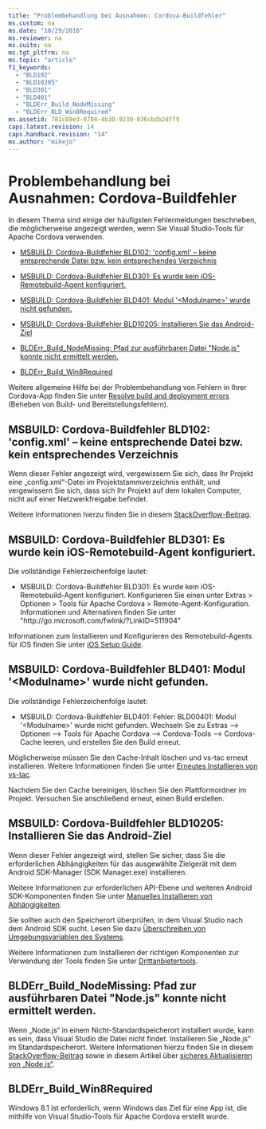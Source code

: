 ```yaml
---
title: "Problembehandlung bei Ausnahmen: Cordova-Buildfehler"
ms.custom: na
ms.date: "10/29/2016"
ms.reviewer: na
ms.suite: na
ms.tgt_pltfrm: na
ms.topic: "article"
f1_keywords: 
  - "BLD102"
  - "BLD10205"
  - "BLD301"
  - "BLD401"
  - "BLDErr_Build_NodeMissing"
  - "BLDErr_BLD_Win8Required"
ms.assetid: 781c09e3-0704-4b30-9230-036cbdb2dff9
caps.latest.revision: 14
caps.handback.revision: "14"
ms.author: "mikejo"
---
```

# Problembehandlung bei Ausnahmen: Cordova-Buildfehler
In diesem Thema sind einige der häufigsten Fehlermeldungen beschrieben, die möglicherweise angezeigt werden, wenn Sie Visual Studio\-Tools für Apache Cordova verwenden.  
  
-   [MSBUILD: Cordova-Buildfehler BLD102: 'config.xml' – keine entsprechende Datei bzw. kein entsprechendes Verzeichnis](#BLD102)  
  
-   [MSBUILD: Cordova-Buildfehler BLD301: Es wurde kein iOS-Remotebuild-Agent konfiguriert.](#BLD301)  
  
-   [MSBUILD: Cordova-Buildfehler BLD401: Modul '&lt;Modulname&gt;' wurde nicht gefunden.](#BLD401)  
  
-   [MSBUILD: Cordova-Buildfehler BLD10205: Installieren Sie das Android-Ziel](#BLD10205)  
  
-   [BLDErr_Build_NodeMissing: Pfad zur ausführbaren Datei "Node.js" konnte nicht ermittelt werden.](#BLDErr_Build_NodeMissing)  
  
-   [BLDErr_Build_Win8Required](#BLDErr_Build_Win8Required)  
  
 Weitere allgemeine Hilfe bei der Problembehandlung von Fehlern in Ihrer Cordova\-App finden Sie unter [Resolve build and deployment errors](https://taco.visualstudio.com/en-us/docs/resolving-build-errors/) \(Beheben von Build\- und Bereitstellungsfehlern\).  
  
##  <a name="BLD102"></a> MSBUILD: Cordova\-Buildfehler BLD102: 'config.xml' – keine entsprechende Datei bzw. kein entsprechendes Verzeichnis  
 Wenn dieser Fehler angezeigt wird, vergewissern Sie sich, dass Ihr Projekt eine „config.xml“\-Datei im Projektstammverzeichnis enthält, und vergewissern Sie sich, dass sich Ihr Projekt auf dem lokalen Computer, nicht auf einer Netzwerkfreigabe befindet.  
  
 Weitere Informationen hierzu finden Sie in diesem [StackOverflow\-Beitrag](http://stackoverflow.com/questions/27134007/new-cordova-project-gives-the-error-bld00102-no-such-file-or-directory-confi).  
  
##  <a name="BLD301"></a> MSBUILD: Cordova\-Buildfehler BLD301: Es wurde kein iOS\-Remotebuild\-Agent konfiguriert.  
 Die vollständige Fehlerzeichenfolge lautet:  
  
-   MSBUILD: Cordova\-Buildfehler BLD301: Es wurde kein iOS\-Remotebuild\-Agent konfiguriert. Konfigurieren Sie einen unter Extras \> Optionen \> Tools für Apache Cordova \> Remote\-Agent\-Konfiguration. Informationen und Alternativen finden Sie unter "http:\/\/go.microsoft.com\/fwlink\/?LinkID\=511904"  
  
 Informationen zum Installieren und Konfigurieren des Remotebuild\-Agents für iOS finden Sie unter [iOS Setup Guide](http://taco.visualstudio.com/en-us/docs/ios-guide/).  
  
##  <a name="BLD401"></a> MSBUILD: Cordova\-Buildfehler BLD401: Modul '\<Modulname\>' wurde nicht gefunden.  
 Die vollständige Fehlerzeichenfolge lautet:  
  
-   MSBUILD: Cordova\-Buildfehler BLD401: Fehler: BLD00401: Modul '\<Modulname\>' wurde nicht gefunden. Wechseln Sie zu Extras \-\-\> Optionen \-\-\> Tools für Apache Cordova \-\-\> Cordova\-Tools \-\-\> Cordova\-Cache leeren, und erstellen Sie den Build erneut.  
  
 Möglicherweise müssen Sie den Cache\-Inhalt löschen und vs\-tac erneut installieren. Weitere Informationen finden Sie unter [Erneutes Installieren von vs\-tac](http://taco.visualstudio.com/en-us/docs/configure-vs-tools-apache-cordova#vstac).  
  
 Nachdem Sie den Cache bereinigen, löschen Sie den Plattformordner im Projekt. Versuchen Sie anschließend erneut, einen Build erstellen.  
  
##  <a name="BLD10205"></a> MSBUILD: Cordova\-Buildfehler BLD10205: Installieren Sie das Android\-Ziel  
 Wenn dieser Fehler angezeigt wird, stellen Sie sicher, dass Sie die erforderlichen Abhängigkeiten für das ausgewählte Zielgerät mit dem Android SDK\-Manager \(SDK Manager.exe\) installieren.  
  
 Weitere Informationen zur erforderlichen API\-Ebene und weiteren Android SDK\-Komponenten finden Sie unter [Manuelles Installieren von Abhängigkeiten](http://taco.visualstudio.com/en-us/docs/configure-vs-tools-apache-cordova#ThirdParty).  
  
 Sie sollten auch den Speicherort überprüfen, in dem Visual Studio nach dem Android SDK sucht. Lesen Sie dazu [Überschreiben von Umgebungsvariablen des Systems](http://taco.visualstudio.com/en-us/docs/configure-vs-tools-apache-cordova#env-var).  
  
 Weitere Informationen zum Installieren der richtigen Komponenten zur Verwendung der Tools finden Sie unter [Drittanbietertools](http://taco.visualstudio.com/en-us/docs/install-vs-tools-apache-cordova#choose).  
  
##  <a name="BLDErr_Build_NodeMissing"></a> BLDErr\_Build\_NodeMissing: Pfad zur ausführbaren Datei "Node.js" konnte nicht ermittelt werden.  
 Wenn „Node.js“ in einem Nicht\-Standardspeicherort installiert wurde, kann es sein, dass Visual Studio die Datei nicht findet. Installieren Sie „Node.js“ im Standardspeicherort. Weitere Informationen hierzu finden Sie in diesem [StackOverflow\-Beitrag](http://stackoverflow.com/questions/32203992/vs2015-cordova-apps-blderr-build-nodemissing) sowie in diesem Artikel über [sicheres Aktualisieren von „Node.js“](http://taco.visualstudio.com/en-us/docs/change-node-version/).  
  
##  <a name="BLDErr_Build_Win8Required"></a> BLDErr\_Build\_Win8Required  
 Windows 8.1 ist erforderlich, wenn Windows das Ziel für eine App ist, die mithilfe von Visual Studio\-Tools für Apache Cordova erstellt wurde.